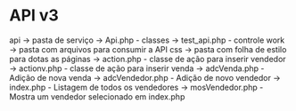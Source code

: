 # API v3
 api -> pasta de serviço
    -> Api.php - classes
    -> test_api.php - controle
work -> pasta com arquivos para consumir a API
css  -> pasta com folha de estilo para dotas as páginas
    -> action.php - classe de ação para inserir vendedor
    -> actionv.php - classe de ação para inserir venda
    -> adcVenda.php - Adição de nova venda
    -> adcVendedor.php - Adição de novo vendedor
    -> index.php - Listagem de todos os vendedores
    -> mosVendedor.php - Mostra um vendedor selecionado em index.php
